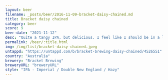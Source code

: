 ```yaml
---
layout: beer
filename: _posts/beer/2016-11-09-bracket-daisy-chained.md
title: Bracket daisy chained
category: beer
score: 9
beer-date: "2021-11-12"
desc: "Quite a tangy IPA, but delicious. I feel like I should be in a less drunk state to enjoy this"
permalink: /beer/:title.html
img: /img/list/bracket-daisy-chained.jpeg
untappd: "https://untappd.com/b/bracket-brewing-daisy-chained/4526551"
country: "Australia"
brewery: "Bracket Brewing"
breweryURL: "breweryURL"
style: "IPA - Imperial / Double New England / Hazy"
---
```

